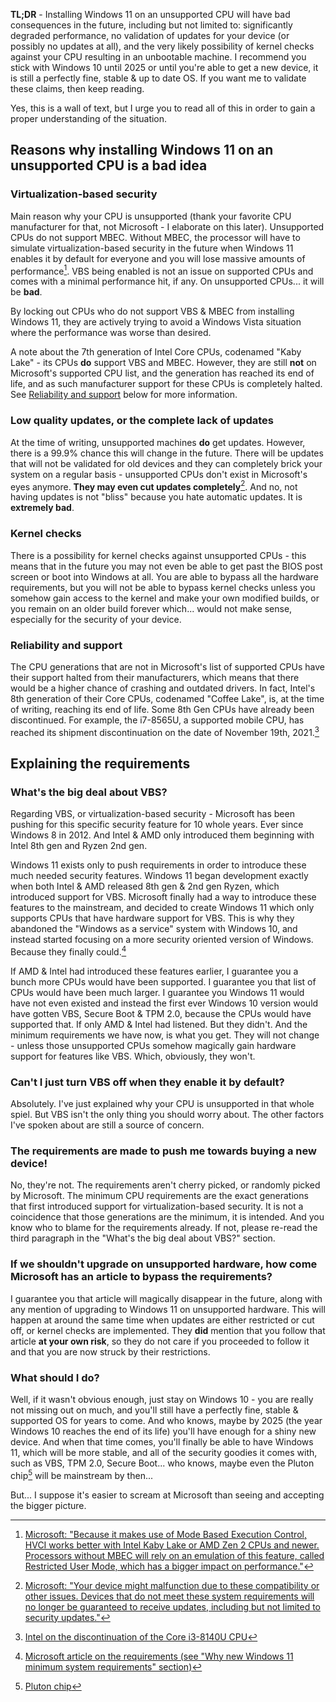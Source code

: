 **TL;DR** - Installing Windows 11 on an unsupported CPU will have bad consequences in the future, including but not limited to: significantly degraded performance, no validation of updates for your device (or possibly no updates at all), and the very likely possibility of kernel checks against your CPU resulting in an unbootable machine. I recommend you stick with Windows 10 until 2025 or until you're able to get a new device, it is still a perfectly fine, stable & up to date OS. If you want me to validate these claims, then keep reading.

Yes, this is a wall of text, but I urge you to read all of this in order to gain a proper understanding of the situation.

## Reasons why installing Windows 11 on an unsupported CPU is a bad idea
### Virtualization-based security
Main reason why your CPU is unsupported (thank your favorite CPU manufacturer for that, not Microsoft - I elaborate on this later). Unsupported CPUs do not support MBEC. Without MBEC, the processor will have to simulate virtualization-based security in the future when Windows 11 enables it by default for everyone and you will lose massive amounts of performance[^1]. VBS being enabled is not an issue on supported CPUs and comes with a minimal performance hit, if any. On unsupported CPUs... it will be **bad**. 

By locking out CPUs who do not support VBS & MBEC from installing Windows 11, they are actively trying to avoid a Windows Vista situation where the performance was worse than desired.

A note about the 7th generation of Intel Core CPUs, codenamed "Kaby Lake" - its CPUs **do** support VBS and MBEC. However, they are still **not** on Microsoft's supported CPU list, and the generation has reached its end of life, and as such manufacturer support for these CPUs is completely halted. See [Reliability and support](#reliability-and-support) below for more information.

### Low quality updates, or the complete lack of updates
At the time of writing, unsupported machines **do** get updates. However, there is a 99.9% chance this will change in the future. There will be updates that will not be validated for old devices and they can completely brick your system on a regular basis - unsupported CPUs don't exist in Microsoft's eyes anymore. **They may even cut updates completely**[^2]. And no, not having updates is not "bliss" because you hate automatic updates. It is **extremely bad**.

### Kernel checks
There is a possibility for kernel checks against unsupported CPUs - this means that in the future you may not even be able to get past the BIOS post screen or boot into Windows at all. You are able to bypass all the hardware requirements, but you will not be able to bypass kernel checks unless you somehow gain access to the kernel and make your own modified builds, or you remain on an older build forever which... would not make sense, especially for the security of your device.

### Reliability and support
The CPU generations that are not in Microsoft's list of supported CPUs have their support halted from their manufacturers, which means that there would be a higher chance of crashing and outdated drivers. In fact, Intel's 8th generation of their Core CPUs, codenamed "Coffee Lake", is, at the time of writing, reaching its end of life. Some 8th Gen CPUs have already been discontinued. For example, the i7-8565U, a supported mobile CPU, has reached its shipment discontinuation on the date of November 19th, 2021.[^3]

## Explaining the requirements
### What's the big deal about VBS?
Regarding VBS, or virtualization-based security - Microsoft has been pushing for this specific security feature for 10 whole years. Ever since Windows 8 in 2012. And Intel & AMD only introduced them beginning with Intel 8th gen and Ryzen 2nd gen.

Windows 11 exists only to push requirements in order to introduce these much needed security features. Windows 11 began development exactly when both Intel & AMD released 8th gen & 2nd gen Ryzen, which introduced support for VBS. Microsoft finally had a way to introduce these features to the mainstream, and decided to create Windows 11 which only supports CPUs that have hardware support for VBS. This is why they abandoned the "Windows as a service" system with Windows 10, and instead started focusing on a more security oriented version of Windows. Because they finally could.[^4]

If AMD & Intel had introduced these features earlier, I guarantee you a bunch more CPUs would have been supported. I guarantee you that list of CPUs would have been much larger. I guarantee you Windows 11 would have not even existed and instead the first ever Windows 10 version would have gotten VBS, Secure Boot & TPM 2.0, because the CPUs would have supported that. If only AMD & Intel had listened. But they didn't. And the minimum requirements we have now, is what you get. They will not change - unless those unsupported CPUs somehow magically gain hardware support for features like VBS. Which, obviously, they won't.

### Can't I just turn VBS off when they enable it by default?
Absolutely. I've just explained why your CPU is unsupported in that whole spiel. But VBS isn't the only thing you should worry about. The other factors I've spoken about are still a source of concern.

### The requirements are made to push me towards buying a new device!
No, they're not. The requirements aren't cherry picked, or randomly picked by Microsoft. The minimum CPU requirements are the exact generations that first introduced support for virtualization-based security. It is not a coincidence that those generations are the minimum, it is intended. And you know who to blame for the requirements already. If not, please re-read the third paragraph in the "What's the big deal about VBS?" section.

### If we shouldn't upgrade on unsupported hardware, how come Microsoft has an article to bypass the requirements?
I guarantee you that article will magically disappear in the future, along with any mention of upgrading to Windows 11 on unsupported hardware. This will happen at around the same time when updates are either restricted or cut off, or kernel checks are implemented. They **did** mention that you follow that article **at your own risk**, so they do not care if you proceeded to follow it and that you are now struck by their restrictions.

### What should I do?
Well, if it wasn't obvious enough, just stay on Windows 10 - you are really not missing out on much, and you'll still have a perfectly fine, stable & supported OS for years to come. And who knows, maybe by 2025 (the year Windows 10 reaches the end of its life) you'll have enough for a shiny new device. And when that time comes, you'll finally be able to have Windows 11, which will be more stable, and all of the security goodies it comes with, such as VBS, TPM 2.0, Secure Boot... who knows, maybe even the Pluton chip[^5] will be mainstream by then...

But... I suppose it's easier to scream at Microsoft than seeing and accepting the bigger picture.

[^1]: [Microsoft: "Because it makes use of Mode Based Execution Control, HVCI works better with Intel Kaby Lake or AMD Zen 2 CPUs and newer. Processors without MBEC will rely on an emulation of this feature, called Restricted User Mode, which has a bigger impact on performance."](https://docs.microsoft.com/en-us/windows/security/threat-protection/device-guard/enable-virtualization-based-protection-of-code-integrity)
[^2]: [Microsoft: "Your device might malfunction due to these compatibility or other issues. Devices that do not meet these system requirements will no longer be guaranteed to receive updates, including but not limited to security updates."](https://support.microsoft.com/en-us/windows/installing-windows-11-on-devices-that-don-t-meet-minimum-system-requirements-0b2dc4a2-5933-4ad4-9c09-ef0a331518f1)
[^3]: [Intel on the discontinuation of the Core i3-8140U CPU](https://qdms.intel.com/dm/i.aspx/ECC49A54-9E4A-4930-AE08-572B4414D498/PCN118065-00.pdf)
[^4]: [Microsoft article on the requirements (see "Why new Windows 11 minimum system requirements" section)](https://blogs.windows.com/windows-insider/2021/06/28/update-on-windows-11-minimum-system-requirements/)
[^5]: [Pluton chip](https://www.microsoft.com/security/blog/2020/11/17/meet-the-microsoft-pluton-processor-the-security-chip-designed-for-the-future-of-windows-pcs/)
